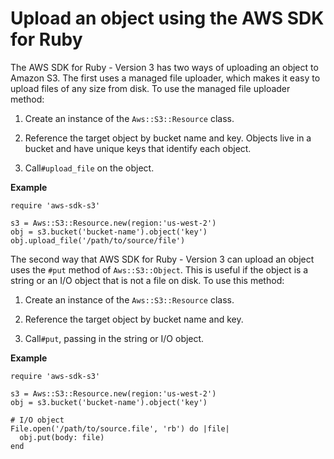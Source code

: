 # Upload an object using the AWS SDK for Ruby<a name="UploadObjSingleOpRuby"></a>

The AWS SDK for Ruby \- Version 3 has two ways of uploading an object to Amazon S3\. The first uses a managed file uploader, which makes it easy to upload files of any size from disk\. To use the managed file uploader method:

1. Create an instance of the `Aws::S3::Resource` class\.

1. Reference the target object by bucket name and key\. Objects live in a bucket and have unique keys that identify each object\.

1. Call`#upload_file` on the object\.

**Example**  

```
require 'aws-sdk-s3'

s3 = Aws::S3::Resource.new(region:'us-west-2')
obj = s3.bucket('bucket-name').object('key')
obj.upload_file('/path/to/source/file')
```

The second way that AWS SDK for Ruby \- Version 3 can upload an object uses the `#put` method of `Aws::S3::Object`\. This is useful if the object is a string or an I/O object that is not a file on disk\. To use this method:

1. Create an instance of the `Aws::S3::Resource` class\.

1. Reference the target object by bucket name and key\.

1. Call`#put`, passing in the string or I/O object\.

**Example**  

```
require 'aws-sdk-s3'

s3 = Aws::S3::Resource.new(region:'us-west-2')
obj = s3.bucket('bucket-name').object('key')

# I/O object
File.open('/path/to/source.file', 'rb') do |file|
  obj.put(body: file)
end
```